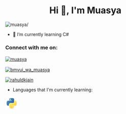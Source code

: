 <h1 align="center">Hi 👋, I'm Muasya</h1>

<p align="left"> <img src=https://komarev.com/ghpvc/?username=muasya alt=muasya/> </p>

- 🌱 I’m currently learning C#

<h3 align="left">Connect with me on:</h3>

<a href="https://twitter.com/mbuvimuasya" target="_blank"><img align="center" src="https://cdn.jsdelivr.net/npm/simple-icons@3.0.1/icons/twitter.svg" alt="muasya" height="30" width="40" /></a>

<a href="https://www.instagram.com/mbuvi_wa_muasya/" target="_blank"><img align="center" src="https://cdn.jsdelivr.net/npm/simple-icons@3.0.1/icons/instagram.svg" alt="bmvui_wa_muasya" height="30" width="40" /></a>

<a href="https://www.linkedin.com/in/ephraim-muasya/"  target="_blank"><img align="center" src="https://cdn.jsdelivr.net/npm/simple-icons@3.0.1/icons/linkedin.svg" alt="rahuldkjain" height="30" width="40" /></a>

- Languages that I'm currently learning:

 <a href="https://www.python.org" target="_blank"> <img src="https://raw.githubusercontent.com/devicons/devicon/master/icons/python/python-original.svg" alt="python" width="40" height="40"/> </a>
